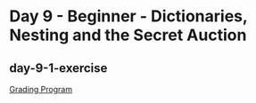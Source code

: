 # Day 9 - Beginner - Dictionaries, Nesting and the Secret Auction

## day-9-1-exercise

[Grading Program](https://replit.com/@appbrewery/day-9-1-exercise)
